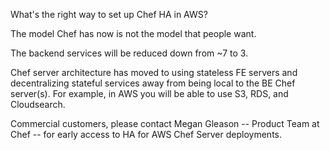 What's the right way to set up Chef HA in AWS?

The model Chef has now is not the model that people want.

The backend services will be reduced down from ~7 to 3.

Chef server architecture has moved to using stateless FE servers and decentralizing stateful services away from being local to the BE Chef server(s).  For example, in AWS you will be able to use S3, RDS, and Cloudsearch.

Commercial customers, please contact Megan Gleason -- Product Team at Chef -- for early access to HA for AWS Chef Server deployments.